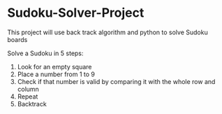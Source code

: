 # Sudoku-Solver-Project
This project will use back track algorithm and python to solve Sudoku boards

Solve a Sudoku in 5 steps:
1. Look for an empty square
2. Place a number from 1 to 9 
3. Check if that number is valid by comparing it with the whole row and column
4. Repeat
5. Backtrack
